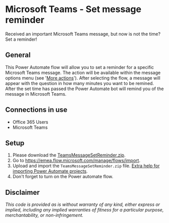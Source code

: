 # Microsoft Teams - Set message reminder
Received an important Microsoft Teams message, but now is not the time? Set a reminder!

## General
This Power Automate flow will allow you to set a reminder for a specific Microsoft Teams message. The action will be available within the message options menu (see '[More actions](https://docs.microsoft.com/nl-nl/power-automate/media/trigger-flow-teams-message/more-actions-menu.png)'). After selecting the flow, a message will appear with the question in how many minutes you want to be remined. After the set time has passed the Power Automate bot will remind you of the message in Microsoft Teams.

## Connections in use
* Office 365 Users
* Microsoft Teams

## Setup
1. Please download the [TeamsMessageSetReminder.zip](/../../raw/main/TeamsMessageSetReminder.zip).
2. Go to https://emea.flow.microsoft.com/manage/flows/import.
3. Upload and import the `TeamsMessageSetReminder.zip` file. [Extra help for importing Power Automate projects](/../../../MrAutomate33/blob/main/files/CreateConnectionsInImport.md).
4. Don't forget to turn on the Power automate flow.

## Disclaimer
*This code is provided as is without warranty of any kind, either express or implied, including any implied warranties of fitness for a particular purpose, merchantability, or non-infringement.*
